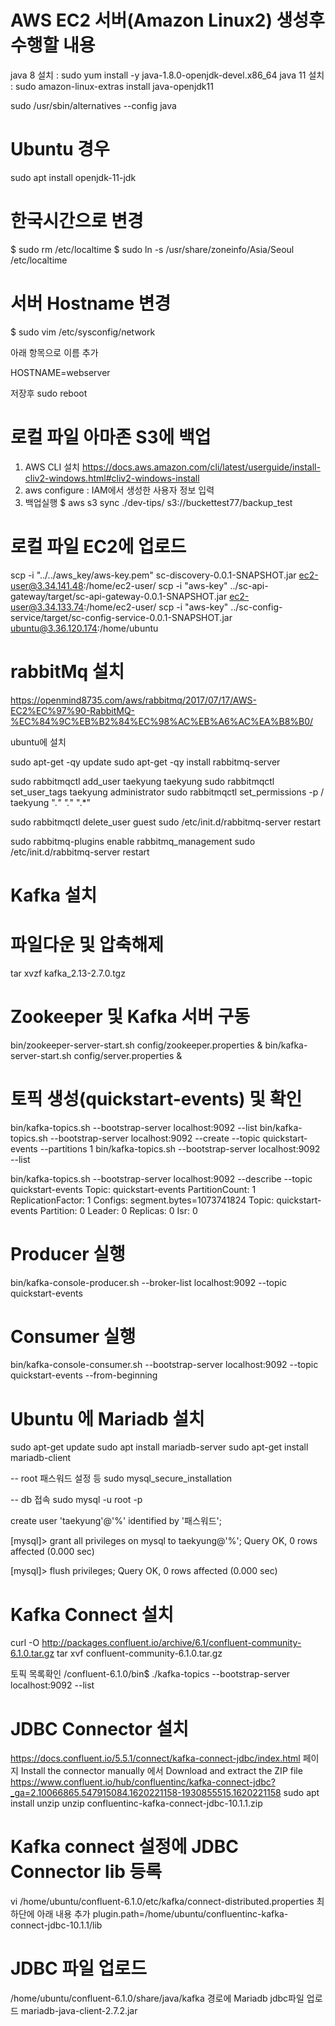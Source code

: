 # AWS EC2 서버(Amazon Linux2) 생성후 수행할 내용
java 8 설치 : sudo yum install -y java-1.8.0-openjdk-devel.x86_64
java 11 설치 : sudo amazon-linux-extras install java-openjdk11

sudo /usr/sbin/alternatives --config java

# Ubuntu 경우
sudo apt install openjdk-11-jdk

# 한국시간으로 변경
$ sudo rm /etc/localtime
$ sudo ln -s /usr/share/zoneinfo/Asia/Seoul /etc/localtime

# 서버 Hostname 변경
$ sudo vim /etc/sysconfig/network

아래 항목으로 이름 추가

HOSTNAME=webserver

저장후 sudo reboot


# 로컬 파일 아마존 S3에 백업
 1. AWS CLI 설치
   https://docs.aws.amazon.com/cli/latest/userguide/install-cliv2-windows.html#cliv2-windows-install
 2. aws configure : IAM에서 생성한 사용자 정보 입력
 3. 백업실행
$ aws s3 sync ./dev-tips/ s3://buckettest77/backup_test


# 로컬 파일 EC2에 업로드
scp -i  "../../aws_key/aws-key.pem" sc-discovery-0.0.1-SNAPSHOT.jar  ec2-user@3.34.141.48:/home/ec2-user/
scp -i  "aws-key" ../sc-api-gateway/target/sc-api-gateway-0.0.1-SNAPSHOT.jar  ec2-user@3.34.133.74:/home/ec2-user/
scp -i  "aws-key" ../sc-config-service/target/sc-config-service-0.0.1-SNAPSHOT.jar  ubuntu@3.36.120.174:/home/ubuntu

# rabbitMq 설치
https://openmind8735.com/aws/rabbitmq/2017/07/17/AWS-EC2%EC%97%90-RabbitMQ-%EC%84%9C%EB%B2%84%EC%98%AC%EB%A6%AC%EA%B8%B0/


ubuntu에 설치

sudo apt-get -qy update
sudo apt-get -qy install rabbitmq-server

sudo rabbitmqctl add_user taekyung taekyung
sudo rabbitmqctl set_user_tags taekyung administrator
sudo rabbitmqctl set_permissions -p / taekyung ".*" ".*" ".*"

sudo rabbitmqctl delete_user guest
sudo /etc/init.d/rabbitmq-server restart

sudo rabbitmq-plugins enable rabbitmq_management
sudo /etc/init.d/rabbitmq-server restart


# Kafka 설치
# 파일다운 및 압축해제
 tar xvzf kafka_2.13-2.7.0.tgz

# Zookeeper 및 Kafka 서버 구동
bin/zookeeper-server-start.sh config/zookeeper.properties &
bin/kafka-server-start.sh config/server.properties &

# 토픽 생성(quickstart-events) 및 확인
bin/kafka-topics.sh --bootstrap-server localhost:9092 --list
bin/kafka-topics.sh --bootstrap-server localhost:9092 --create --topic quickstart-events --partitions 1
bin/kafka-topics.sh --bootstrap-server localhost:9092 --list

bin/kafka-topics.sh --bootstrap-server localhost:9092 --describe --topic quickstart-events
Topic: quickstart-events        PartitionCount: 1       ReplicationFactor: 1    Configs: segment.bytes=1073741824
        Topic: quickstart-events        Partition: 0    Leader: 0       Replicas: 0     Isr: 0

# Producer 실행
bin/kafka-console-producer.sh --broker-list localhost:9092 --topic quickstart-events

# Consumer 실행
bin/kafka-console-consumer.sh --bootstrap-server localhost:9092 --topic quickstart-events --from-beginning


# Ubuntu 에 Mariadb 설치
sudo apt-get update
sudo apt install mariadb-server
sudo apt-get install mariadb-client

-- root 패스워드 설정 등
sudo mysql_secure_installation

-- db 접속
sudo mysql -u root -p

create user 'taekyung'@'%' identified by '패스워드';

[mysql]> grant all privileges on mysql to taekyung@'%';
Query OK, 0 rows affected (0.000 sec)

[mysql]> flush privileges;
Query OK, 0 rows affected (0.000 sec)


# Kafka Connect 설치
curl -O http://packages.confluent.io/archive/6.1/confluent-community-6.1.0.tar.gz
tar xvf confluent-community-6.1.0.tar.gz

토픽 목록확인
/confluent-6.1.0/bin$ ./kafka-topics --bootstrap-server localhost:9092 --list

# JDBC Connector 설치
https://docs.confluent.io/5.5.1/connect/kafka-connect-jdbc/index.html 페이지 Install the connector manually 에서 Download and extract the ZIP file
https://www.confluent.io/hub/confluentinc/kafka-connect-jdbc?_ga=2.10066865.547915084.1620221158-1930855515.1620221158
sudo apt install unzip
unzip confluentinc-kafka-connect-jdbc-10.1.1.zip

# Kafka connect 설정에 JDBC Connector lib 등록
vi /home/ubuntu/confluent-6.1.0/etc/kafka/connect-distributed.properties
최하단에 아래 내용 추가
plugin.path=/home/ubuntu/confluentinc-kafka-connect-jdbc-10.1.1/lib

# JDBC 파일 업로드
/home/ubuntu/confluent-6.1.0/share/java/kafka 경로에 Mariadb jdbc파일 업로드
mariadb-java-client-2.7.2.jar

